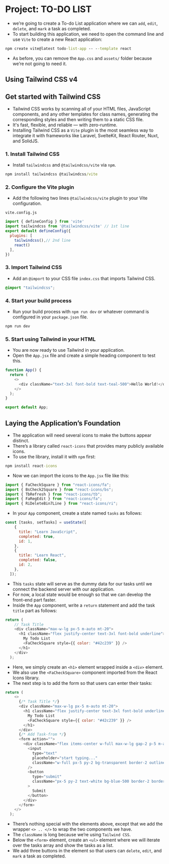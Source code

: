 # Project: TO-DO LIST

* we’re going to create a To-do List application where we can `add`, `edit`, `delete`, and `mark` a task as completed.
* To start building this application, we need to open the command line and use  `Vite` to create a new React application:
  
```cmd
npm create vite@latest todo-list-app -- --template react
```

* As before, you can remove the `App.css` and `assets/` folder because we’re not going to need it.

## Using Tailwind CSS v4

## Get started with Tailwind CSS

* Tailwind CSS works by scanning all of your HTML files, JavaScript components, and any other templates for class names, generating the corresponding styles and then writing them to a static CSS file.
* It's fast, flexible, and reliable — with zero-runtime.
* Installing Tailwind CSS as a `Vite` plugin is the most seamless way to integrate it with frameworks like Laravel, SvelteKit, React Router, Nuxt, and SolidJS.

### 1. Install Tailwind CSS

* Install `tailwindcss` and `@tailwindcss/vite` via `npm`.

```cmd
npm install tailwindcss @tailwindcss/vite
```

### 2. Configure the Vite plugin

* Add the following two lines `@tailwindcss/vite` plugin to your Vite configuration.

`vite.config.js`

```js
import { defineConfig } from 'vite'
import tailwindcss from '@tailwindcss/vite' // 1st line
export default defineConfig({
  plugins: [
    tailwindcss(),// 2nd line
    react()
  ],
})
```

### 3. Import Tailwind CSS

* Add an `@import` to your CSS file `index.css` that imports Tailwind CSS.

```css
@import "tailwindcss";
```

### 4. Start your build process

* Run your build process with `npm run dev` or whatever command is configured in your `package.json` file.

```cmd
npm run dev
```

### 5. Start using Tailwind in your HTML

* You are now ready to use Tailwind in your application.
* Open the `App.jsx` file and create a simple heading component to test this.

```js
function App() {
  return (
    <>
      <div className="text-3xl font-bold text-teal-500">Hello World!</div>
    </>
  );
}

export default App;
```

## Laying the Application’s Foundation

* The application will need several icons to make the buttons appear distinct.
* There’s a library called `react-icons` that provides many publicly available icons.
* To use the library, install it with `npm` first:
  
```cmd
npm install react-icons
```

* Now we can import the icons to the `App.jsx` file like this:

```js
import { FaCheckSquare } from "react-icons/fa";
import { BsCheck2Square } from "react-icons/bs";
import { TbRefresh } from "react-icons/tb";
import { FaRegEdit } from "react-icons/fa";
import { RiDeleteBin7Line } from "react-icons/ri";
```

* In your `App` component, create a state named `tasks` as follows:

```js
const [tasks, setTasks] = useState([
    {
      title: "Learn JavaScript",
      completed: true,
      id: 1,
    },
    {
      title: "Learn React",
      completed: false,
      id: 2,
    },
  ]);
```

* This `tasks` state will serve as the dummy data for our tasks until we connect the backend server with our application.
* For now, a local state would be enough so that we can develop the front-end part faster.
* Inside the `App` component, write a `return` statement and add the task `title` part as follows:

```js
return (
    // Task Title
    <div className="max-w-lg px-5 m-auto mt-20">
      <h1 className="flex justify-center text-3xl font-bold underline">
        My Todo List
        <FaCheckSquare style={{ color: "#42c239" }} />
      </h1>
    </div>
  );
```

* Here, we simply create an `<h1>` element wrapped inside a `<div>` element.
* We also use the `<FaCheckSquare>` component imported from the React Icons library.
* The next step is to add the form so that users can enter their tasks:

```js
return (
    <>
      {/* Task Title */}
      <div className="max-w-lg px-5 m-auto mt-20">
        <h1 className="flex justify-center text-3xl font-bold underline">
          My Todo List
          <FaCheckSquare style={{ color: "#42c239" }} />
        </h1>
      </div>
      {/* Add Task-from */}
      <form action="">
        <div className="flex items-center w-full max-w-lg gap-2 p-5 m-auto">
          <input
            type="text"
            placeholder="start typing..."
            className="w-full px-5 py-2 bg-transparent border-2 outline-none border-zinc-200 rounded-xl placeholder:text-zinc-500 focus:border-zinc-700"
          />
          <button
            type="submit"
            className="px-5 py-2 text-white bg-blue-500 border-2 border-transparent rounded-lg hover:bg-blue-700"
          >
            Submit
          </button>
        </div>
      </form>
    </>
  );
```

* There’s nothing special with the elements above, except that we add the wrapper `<> .. </>` to wrap the two components we have.
* The `className` is long because we’re using `Tailwind CSS`.
* Below the `<form>` element, create an `<ul>` element where we will iterate over the tasks array and show the tasks as a list.
* We add three buttons in the element so that users can `delete`, `edit`, and `mark` a task as completed.
  
```js

```
